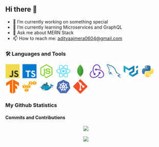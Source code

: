 ## Hi there 👋

- 🔭 I’m currently working on something special
- 🌱 I’m currently learning Microservices and GraphQL
- 💬 Ask me about MERN Stack
- 📫 How to reach me: adityaajmera0604@gmail.com

### 🛠️ Languages and Tools
 <div> 
  <img src="https://github.com/devicons/devicon/blob/master/icons/javascript/javascript-original.svg" title="JS" alt="JS" width="45" height="45"/>&nbsp;
  <img src="https://github.com/devicons/devicon/blob/master/icons/typescript/typescript-original.svg" title="TS" alt="JS" width="45" height="45"/>&nbsp;
  <img src="https://github.com/devicons/devicon/blob/master/icons/nodejs/nodejs-original.svg" title="NodeJS" alt="NodeJS" width="45" height="45"/>&nbsp;
  <img src="https://github.com/devicons/devicon/blob/master/icons/react/react-original.svg" title="React" alt="React" width="45" height="45"/>&nbsp;
  <img src="https://github.com/devicons/devicon/blob/master/icons/mongodb/mongodb-original.svg" title="Redux" alt="Redux " width="45" height="45"/>&nbsp;
  <img src="https://github.com/devicons/devicon/blob/master/icons/redux/redux-original.svg" title="MongoDB" alt="MongoDB" width="45" height="45"/>&nbsp;
  <img src="https://github.com/devicons/devicon/blob/master/icons/mysql/mysql-original.svg" title="MySQL"  alt="MySQL" width="45" height="45"/>&nbsp;
  <img src="https://github.com/devicons/devicon/blob/master/icons/materialui/materialui-original.svg" title="Material UI" alt="Material UI" width="45" height="45"/>&nbsp;
  <img src="https://github.com/devicons/devicon/blob/master/icons/python/python-original.svg" title="Python" **alt="Python" width="45" height="45"/>
  <img src="https://github.com/devicons/devicon/blob/master/icons/tensorflow/tensorflow-original.svg" title="TF"  alt="TF" width="45" height="45"/>&nbsp;
  <img src="https://github.com/devicons/devicon/blob/master/icons/amazonwebservices/amazonwebservices-original.svg" title="AWS" alt="AWS" width="45" height="45"/>&nbsp;
  <img src="https://github.com/devicons/devicon/blob/master/icons/docker/docker-original.svg" title="Docker" alt="Docker" width="45" height="45"/>&nbsp;
  <img src="https://github.com/devicons/devicon/blob/master/icons/kubernetes/kubernetes-plain.svg" title="Kubernetes" alt="Kubernetes" width="45" height="45"/>&nbsp;
  <img src="https://github.com/devicons/devicon/blob/master/icons/git/git-original.svg" title="Git" **alt="Git" width="45" height="45"/>
</div>


### My Github Statistics

#### Commits and Contributions
<p align="center">
<img src="https://github-readme-stats.vercel.app/api?username=Aditya-06&show_icons=true&hide_border=true&&count_private=true&include_all_commits=true" /> 
<p>
<p align="center">  
<img src="https://github-readme-streak-stats.herokuapp.com?user=Aditya-06&theme=shades-of-purple&hide_border=true&date_format=j%20M%5B%20Y%5D" />
</p> 
